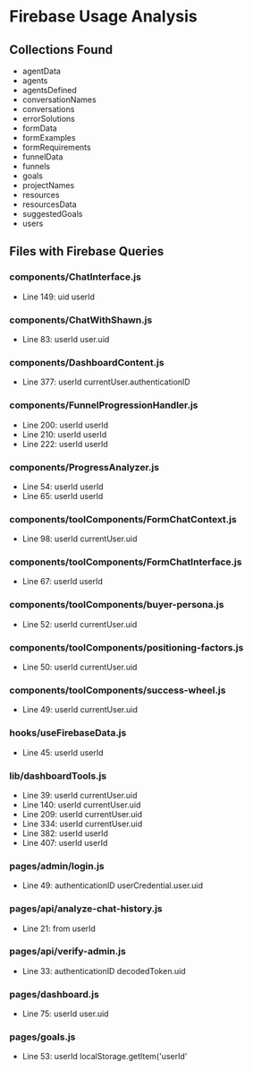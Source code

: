 # Firebase Usage Analysis

## Collections Found
- agentData
- agents
- agentsDefined
- conversationNames
- conversations
- errorSolutions
- formData
- formExamples
- formRequirements
- funnelData
- funnels
- goals
- projectNames
- resources
- resourcesData
- suggestedGoals
- users

## Files with Firebase Queries

### components/ChatInterface.js
- Line 149: uid userId

### components/ChatWithShawn.js
- Line 83: userId user.uid

### components/DashboardContent.js
- Line 377: userId currentUser.authenticationID

### components/FunnelProgressionHandler.js
- Line 200: userId userId
- Line 210: userId userId
- Line 222: userId userId

### components/ProgressAnalyzer.js
- Line 54: userId userId
- Line 65: userId userId

### components/toolComponents/FormChatContext.js
- Line 98: userId currentUser.uid

### components/toolComponents/FormChatInterface.js
- Line 67: userId userId

### components/toolComponents/buyer-persona.js
- Line 52: userId currentUser.uid

### components/toolComponents/positioning-factors.js
- Line 50: userId currentUser.uid

### components/toolComponents/success-wheel.js
- Line 49: userId currentUser.uid

### hooks/useFirebaseData.js
- Line 45: userId userId

### lib/dashboardTools.js
- Line 39: userId currentUser.uid
- Line 140: userId currentUser.uid
- Line 209: userId currentUser.uid
- Line 334: userId currentUser.uid
- Line 382: userId userId
- Line 407: userId userId

### pages/admin/login.js
- Line 49: authenticationID userCredential.user.uid

### pages/api/analyze-chat-history.js
- Line 21: from userId

### pages/api/verify-admin.js
- Line 33: authenticationID decodedToken.uid

### pages/dashboard.js
- Line 75: userId user.uid

### pages/goals.js
- Line 53: userId localStorage.getItem('userId'
